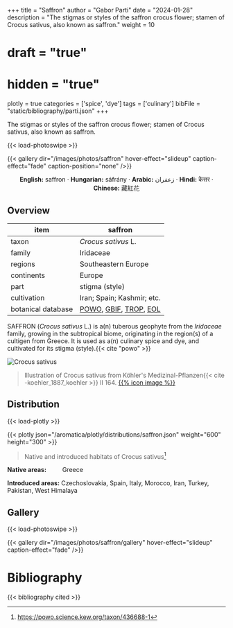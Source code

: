 +++
title = "Saffron"
author = "Gabor Parti"
date = "2024-01-28"
description = "The stigmas or styles of the saffron crocus flower; stamen of Crocus sativus, also known as saffron."
weight = 10
# draft = "true"
# hidden = "true"
plotly = true
categories = ['spice', 'dye']
tags = ['culinary']
bibFile = "static/bibliography/parti.json"
+++

The stigmas or styles of the saffron crocus flower; stamen of Crocus sativus, also known as saffron.

[<i class="fab fa-wikipedia-w"></i>](https://en.wikipedia.org/wiki/Saffron)

{{< load-photoswipe >}}

{{< gallery dir="/images/photos/saffron" hover-effect="slideup" caption-effect="fade" caption-position="none" />}}

<center>

**English:** saffron · **Hungarian:** sáfrány · **Arabic:** <span class="arabic-text" dir="rtl">زعفران</span> · **Hindi:** <span class="devanagari-text">केसर</span> · **Chinese:** <span class="traditional-chinese-text">藏紅花</span>

</center>

## Overview

|       item       |                                                                                      saffron                                                                                     |
|------------------|----------------------------------------------------------------------------------------------------------------------------------------------------------------------------------|
|       taxon      |                                                                                *Crocus sativus* L.                                                                               |
|      family      |                                                                                     Iridaceae                                                                                    |
|      regions     |                                                                                Southeastern Europe                                                                               |
|    continents    |                                                                                      Europe                                                                                      |
|       part       |                                                                                  stigma (style)                                                                                  |
|    cultivation   |                                                                            Iran; Spain; Kashmir; etc.                                                                            |
|botanical database|[POWO](https://powo.science.kew.org/taxon/436688-1), [GBIF](https://www.gbif.org/species/2747430), [TROP](https://tropicos.org/name/16600120), [EOL](https://eol.org/pages/488247)|

SAFFRON (*Crocus sativus* L.) is a(n) tuberous geophyte from the *Iridaceae* family, growing in the subtropical biome, originating in the region(s) of a cultigen from Greece. It is used as a(n) culinary spice and dye, and cultivated for its stigma (style).{{< cite "powo" >}}

![Crocus sativus](/images/illustrations/saffron.png?width=40rem "Illustration of Crocus sativus from Köhler's Medizinal-Pflanzen")

>Illustration of Crocus sativus from Köhler's Medizinal-Pflanzen{{< cite -koehler_1887_koehler >}} II 164. [{{% icon image %}}](https://www.biodiversitylibrary.org/item/10837#page/675/mode/1up)

## Distribution

{{< load-plotly >}}

{{< plotly json="/aromatica/plotly/distributions/saffron.json" weight="600" height="300" >}}

>Native and introduced habitats of Crocus sativus[^powo]

[^powo]: https://powo.science.kew.org/taxon/436688-1

<p style="text-align:left;">

**Native areas:** &ensp; &ensp; &ensp; Greece

**Introduced areas:** Czechoslovakia, Spain, Italy, Morocco, Iran, Turkey, Pakistan, West Himalaya

</p>

## Gallery

{{< load-photoswipe >}}

{{< gallery dir="/images/photos/saffron/gallery" hover-effect="slideup" caption-effect="fade" />}}



# Bibliography

{{< bibliography cited >}}

